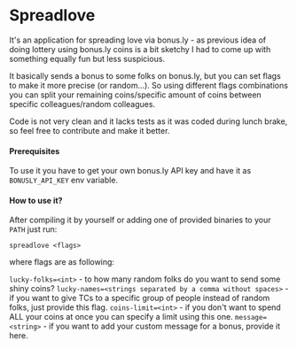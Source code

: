 # Spreadlove

It's an application for spreading love via bonus.ly - as previous idea of doing lottery using bonus.ly coins is a bit sketchy I had to come up with something equally fun but less suspicious.

It basically sends a bonus to some folks on bonus.ly, but you can set flags to make it more precise (or random...). So using different flags combinations you can split your remaining coins/specific amount of coins between specific colleagues/random colleagues.

Code is not very clean and it lacks tests as it was coded during lunch brake, so feel free to contribute and make it better.

#### Prerequisites

To use it you have to get your own bonus.ly API key and have it as `BONUSLY_API_KEY` env variable.

#### How to use it?

After compiling it by yourself or adding one of provided binaries to your `PATH` just run:
```
spreadlove <flags>
```

where flags are as following:

`lucky-folks=<int>` - to how many random folks do you want to send some shiny coins?
`lucky-names=<strings separated by a comma without spaces>` - if you want to give TCs to a specific group of people instead of random folks, just provide this flag.
`coins-limit=<int>` - if you don't want to spend ALL your coins at once you can specify a limit using this one.
`message=<string>` - if you want to add your custom message for a bonus, provide it here.